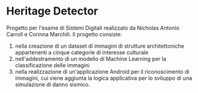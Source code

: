 # Heritage Detector

Progetto per l'esame di Sistemi Digitali realizzato da Nicholas Antonio Carroll e Corinna Marchili.
Il progetto consiste:
1) nella creazione di un dataset di immagini di strutture architettoniche appartenenti a cinque categorie di interesse culturale
2) nell'addestramento di un modello di Machine Learning per la classificazione delle immagini
3) nella realizzazione di un'applicazione Android per il riconoscimento di immagini, cui viene aggiunta la logica applicativa per lo sviluppo di una simulazione di danno sismico.
